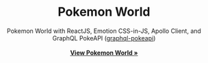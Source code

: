 <p align="center">
  <h1 align="center">Pokemon World</h1>

  <p align="center">
    Pokemon World with ReactJS, Emotion CSS-in-JS, Apollo Client, and GraphQL PokeAPI (<a href="https://github.com/mazipan/graphql-pokeapi">graphql-pokeapi</a>)
    <br />
    <br />
    <a href="https://pokemonworld.vercel.app/"><strong>View Pokemon World »</strong></a>
  </p>
</p>

